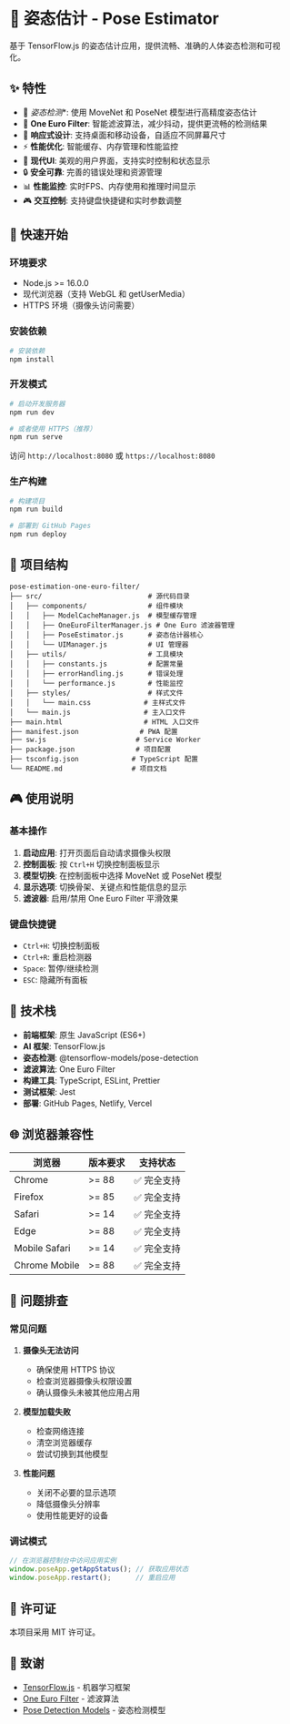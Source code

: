 # 🤖 姿态估计 - Pose Estimator

基于 TensorFlow.js 的姿态估计应用，提供流畅、准确的人体姿态检测和可视化。

## ✨ 特性

- 🎯 *姿态检测**: 使用 MoveNet 和 PoseNet 模型进行高精度姿态估计
- 🔧 **One Euro Filter**: 智能滤波算法，减少抖动，提供更流畅的检测结果
- 📱 **响应式设计**: 支持桌面和移动设备，自适应不同屏幕尺寸
- ⚡ **性能优化**: 智能缓存、内存管理和性能监控
- 🎨 **现代UI**: 美观的用户界面，支持实时控制和状态显示
- 🔒 **安全可靠**: 完善的错误处理和资源管理
- 📊 **性能监控**: 实时FPS、内存使用和推理时间显示
- 🎮 **交互控制**: 支持键盘快捷键和实时参数调整

## 🚀 快速开始

### 环境要求

- Node.js >= 16.0.0
- 现代浏览器（支持 WebGL 和 getUserMedia）
- HTTPS 环境（摄像头访问需要）

### 安装依赖

```bash
# 安装依赖
npm install
```

### 开发模式

```bash
# 启动开发服务器
npm run dev

# 或者使用 HTTPS（推荐）
npm run serve
```

访问 `http://localhost:8080` 或 `https://localhost:8080`

### 生产构建

```bash
# 构建项目
npm run build

# 部署到 GitHub Pages
npm run deploy
```

## 📁 项目结构

```
pose-estimation-one-euro-filter/
├── src/                          # 源代码目录
│   ├── components/               # 组件模块
│   │   ├── ModelCacheManager.js  # 模型缓存管理
│   │   ├── OneEuroFilterManager.js # One Euro 滤波器管理
│   │   ├── PoseEstimator.js      # 姿态估计器核心
│   │   └── UIManager.js          # UI 管理器
│   ├── utils/                    # 工具模块
│   │   ├── constants.js          # 配置常量
│   │   ├── errorHandling.js      # 错误处理
│   │   └── performance.js        # 性能监控
│   ├── styles/                   # 样式文件
│   │   └── main.css             # 主样式文件
│   └── main.js                  # 主入口文件
├── main.html                    # HTML 入口文件
├── manifest.json               # PWA 配置
├── sw.js                      # Service Worker
├── package.json               # 项目配置
├── tsconfig.json             # TypeScript 配置
└── README.md                 # 项目文档
```

## 🎮 使用说明

### 基本操作

1. **启动应用**: 打开页面后自动请求摄像头权限
2. **控制面板**: 按 `Ctrl+H` 切换控制面板显示
3. **模型切换**: 在控制面板中选择 MoveNet 或 PoseNet 模型
4. **显示选项**: 切换骨架、关键点和性能信息的显示
5. **滤波器**: 启用/禁用 One Euro Filter 平滑效果

### 键盘快捷键

- `Ctrl+H`: 切换控制面板
- `Ctrl+R`: 重启检测器
- `Space`: 暂停/继续检测
- `ESC`: 隐藏所有面板

## 🔧 技术栈

- **前端框架**: 原生 JavaScript (ES6+)
- **AI 框架**: TensorFlow.js
- **姿态检测**: @tensorflow-models/pose-detection
- **滤波算法**: One Euro Filter
- **构建工具**: TypeScript, ESLint, Prettier
- **测试框架**: Jest
- **部署**: GitHub Pages, Netlify, Vercel

## 🌐 浏览器兼容性

| 浏览器 | 版本要求 | 支持状态 |
|--------|----------|----------|
| Chrome | >= 88 | ✅ 完全支持 |
| Firefox | >= 85 | ✅ 完全支持 |
| Safari | >= 14 | ✅ 完全支持 |
| Edge | >= 88 | ✅ 完全支持 |
| Mobile Safari | >= 14 | ✅ 完全支持 |
| Chrome Mobile | >= 88 | ✅ 完全支持 |

## 🐛 问题排查

### 常见问题

1. **摄像头无法访问**
   - 确保使用 HTTPS 协议
   - 检查浏览器摄像头权限设置
   - 确认摄像头未被其他应用占用

2. **模型加载失败**
   - 检查网络连接
   - 清空浏览器缓存
   - 尝试切换到其他模型

3. **性能问题**
   - 关闭不必要的显示选项
   - 降低摄像头分辨率
   - 使用性能更好的设备

### 调试模式

```javascript
// 在浏览器控制台中访问应用实例
window.poseApp.getAppStatus(); // 获取应用状态
window.poseApp.restart();      // 重启应用
```

## 📄 许可证

本项目采用 MIT 许可证。

## 🙏 致谢

- [TensorFlow.js](https://www.tensorflow.org/js) - 机器学习框架
- [One Euro Filter](http://cristal.univ-lille.fr/~casiez/1euro/) - 滤波算法
- [Pose Detection Models](https://github.com/tensorflow/tfjs-models/tree/master/pose-detection) - 姿态检测模型